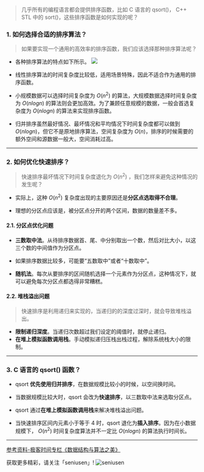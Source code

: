 > 几乎所有的编程语言都会提供排序函数，比如 C 语言的 qsort()， C++ STL 中的 sort()，这些排序函数是如何实现的呢？

### 1. 如何选择合适的排序算法？
> 如果要实现一个通用的高效率的排序函数，我们应该选择那种排序算法呢？

- 各种排序算法的特点如下所示。
![](https://upload-images.jianshu.io/upload_images/11895466-06882f115e8a2636.jpg?imageMogr2/auto-orient/strip%7CimageView2/2/w/1240)

- 线性排序算法的时间复杂度比较低，适用场景特殊，因此不适合作为通用的排序函数。

- 小规模数据可以选择时间复杂度为 $O(n^2)$ 的算法，大规模数据选择时间复杂度为 $O(nlogn)$ 的算法则会更加高效。为了兼顾任意规模的数据，一般会首选复杂度为 $O(nlogn)$ 的算法来实现排序函数。

- 归并排序虽然最好情况、最坏情况和平均情况下时间复杂度都可以做到  $O(nlogn)$，但它不是原地排序算法，空间复杂度为 $O(n)$，排序的时候需要的额外空间和源数据一般大，空间消耗过高。
---

### 2. 如何优化快速排序？
> 快速排序最坏情况下时间复杂度退化为  $O(n^2)$ ，我们怎样来避免这种情况的发生呢？

- 实际上，这种 $O(n^2)$ 复杂度出现的主要原因还是**分区点选取得不合理**。

- 理想的分区点应该是，被分区点分开的两个区间，数据的数量差不多。

#### 2.1. 分区点优化问题
- **三数取中法**。从待排序数据首、尾、中分别取出一个数，然后对比大小，以这三个数的中间值作为分区点。

- 如果排序数据比较多，可能要“五数取中”或者“十数取中”。


- **随机法**。每次从要排序的区间随机选择一个元素作为分区点，这种情况下，就可以避免每次分区点都选得非常糟糕。

#### 2.2. 堆栈溢出问题
> 快速排序是利用递归来实现的，当递归的的深度过深时，就会导致堆栈溢出。
- **限制递归深度**。当递归次数超过我们设定的阈值时，就停止递归。
- **在堆上模拟函数调用栈**。手动模拟递归压栈出栈过程，解除系统栈大小的限制。

---

### 3. C 语言的 qsort() 函数？

- qsort **优先使用归并排序**，在数据规模比较小的时候，以空间换时间。

- 当数据规模比较大时，qsort 会改为**快速排序**，以三数取中法来选取分区点。

- qsort 通过**在堆上模拟函数调用栈**来解决堆栈溢出问题。

- 当快速排序区间内元素小于等于 4 时，qsort 退化为**插入排序**。因为在小数据规模下， $O(n^2)$ 时间复杂度算法并不一定比  $O(nlogn)$ 的算法执行时间长。

---


[参考资料-极客时间专栏《数据结构与算法之美》](https://time.geekbang.org/column/126)

获取更多精彩，请关注「seniusen」! 
![seniusen](https://upload-images.jianshu.io/upload_images/11895466-ee82f7655f20bfeb.jpg?imageMogr2/auto-orient/strip%7CimageView2/2/w/1240)


